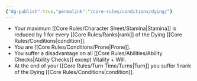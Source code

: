 ```yaml
---
{"dg-publish":true,"permalink":"/core-rules/conditions/dying/"}
---
```


- Your maximum [[Core Rules/Character Sheet/Stamina\|Stamina]] is reduced by 1 for every [[Core Rules/Ranks\|rank]] of the Dying [[Core Rules/Conditions\|condition]].
- You are [[Core Rules/Conditions/Prone\|Prone]].
- You suffer a disadvantage on all [[Core Rules/Abilities/Ability Checks\|Ability Checks]] except Vitality + Will.
- At the end of your [[Core Rules/Turn Time/Turns\|Turn]] you suffer 1 rank of the Dying [[Core Rules/Conditions\|condition]].
